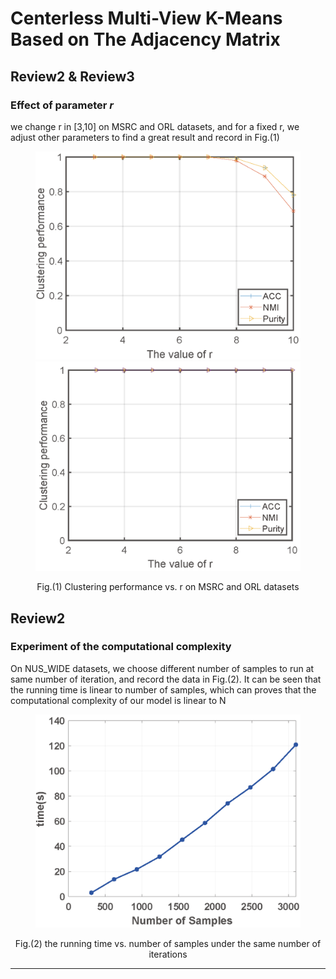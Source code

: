 
# Centerless Multi-View K-Means Based on The Adjacency Matrix

## Review2 & Review3

### Effect of parameter $r$

we change r in [3,10] on MSRC and ORL datasets, and for a fixed r, we adjust other parameters to find a great result and record in Fig.(1)

<figure class="half">
    <img src="./results/MSRC-r.png"  width="500" /> 
    <img src="./results/ORL-r.png"  width="500" />
</figure>
<div align='center'> Fig.(1) Clustering performance vs. r on MSRC and ORL datasets  </div> 

## Review2

### Experiment of the computational complexity 

On NUS_WIDE datasets, we choose different number of samples to run at same number of iteration, and record the data in Fig.(2). It can be seen that the running time is linear to number of samples, which can proves that the computational complexity of our model is linear to N 

<figure align="center">
    <img src="./results/time-N.png"  width="500" />
</figure>
<div align='center'> Fig.(2) the running time vs. number of samples under the same number of iterations  </div> 

---
